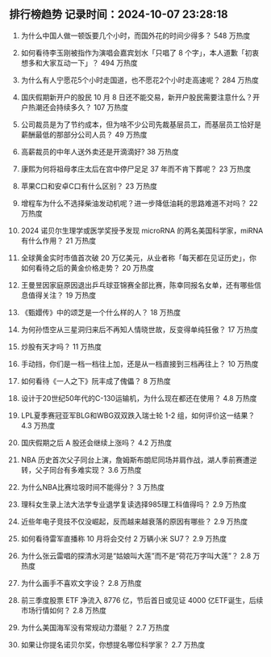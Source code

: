 
## 排行榜趋势 记录时间：2024-10-07 23:28:18
  
  1. 为什么中国人做一顿饭要几个小时，而国外花的时间少得多？ 548 万热度
    
  2. 如何看待李玉刚被指作为演唱会嘉宾划水「只唱了 8 个字」，本人道歉「初衷想多和大家互动一下」？ 494 万热度
    
  3. 为什么有人宁愿花5个小时走国道，也不愿花2个小时走高速呢？ 284 万热度
    
  4. 国庆假期新开户的股民 10 月 8 日还不能交易，新开户股民需要注意什么？开户热潮还会持续多久？ 107 万热度
    
  5. 公司裁员是为了节约成本，但为啥不少公司先裁基层员工，而基层员工恰好是薪酬最低的那部分公司人员？ 49 万热度
    
  6. 高薪裁员的中年人送外卖还是开滴滴好? 38 万热度
    
  7. 康熙为何将祖母孝庄太后在宫中停尸足足 37 年而不肯下葬呢？ 23 万热度
    
  8. 苹果C口和安卓C口有什么区别？ 23 万热度
    
  9. 增程车为什么不选择柴油发动机呢？进一步降低油耗的思路难道不对吗？ 22 万热度
    
  10. 2024 诺贝尔生理学或医学奖授予发现 microRNA 的两名美国科学家，miRNA 有什么作用？ 21 万热度
    
  11. 全球黄金实时市值首次破 20 万亿美元，从业者称「每天都在见证历史」，你如何看待之后的黄金价格走势？ 20 万热度
    
  12. 王曼昱因家庭原因退出乒乓球亚锦赛全部比赛，陈幸同报名女单，还有哪些信息值得关注？ 19 万热度
    
  13. 《甄嬛传》中的颂芝是一个什么样的人？ 18 万热度
    
  14. 为何孙悟空从三星洞归来后不再知人情晓世故，反变得单纯狂傲？ 17 万热度
    
  15. 炒股有天才吗？ 11 万热度
    
  16. 手动挡，你们是一档一档往上加，还是从一档直接到三档再往上？ 10 万热度
    
  17. 如何看待《一人之下》阮丰成了傀儡？ 8 万热度
    
  18. 设计于20世纪50年代的C-130运输机，为什么现在都还在使用？ 4.8 万热度
    
  19. LPL夏季赛冠亚军BLG和WBG双双跌入瑞士轮 1-2 组，如何评价这一结果？ 4.3 万热度
    
  20. 国庆假期之后 A 股还会继续上涨吗？ 4.2 万热度
    
  21. NBA 历史首次父子同台上演，詹姆斯布朗尼同场并肩作战，湖人季前赛遭逆转，父子同台有多难实现？ 3.6 万热度
    
  22. 为什么NBA比赛垃圾时间不能得分？ 3 万热度
    
  23. 理科女生录上法大法学专业退学复读选择985理工科值得吗？ 2.9 万热度
    
  24. 近些年电子竞技不仅没崛起，反而越来越衰落的原因有哪些？ 2.9 万热度
    
  25. 如何看待雷军直播称 10 月将会交付 2 万辆小米 SU7？ 2.9 万热度
    
  26. 为什么张云雷唱的探清水河是“姑娘叫大莲”而不是“荷花万字叫大莲”？ 2.8 万热度
    
  27. 为什么画手不喜欢文字设？ 2.8 万热度
    
  28. 前三季度股票 ETF 净流入 8776 亿，节后首日或见证 4000 亿ETF诞生，后续市场行情如何？ 2.8 万热度
    
  29. 为什么美国海军没有常规动力潜艇？ 2.7 万热度
    
  30. 如果让你提名诺贝尔奖，你想提名哪位科学家？ 2.7 万热度
    